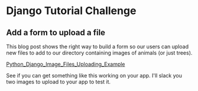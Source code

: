 # Django Tutorial Challenge

## Add a form to upload a file

This blog post shows the right way to build a form so our users can upload new files to add to our directory containing images of animals (or just trees).

[Python_Django_Image_Files_Uploading_Example](http://www.bogotobogo.com/python/Django/Python_Django_Image_Files_Uploading_Example.php)

See if you can get something like this working on your app. I'll slack you two images to upload to your app to test it.

